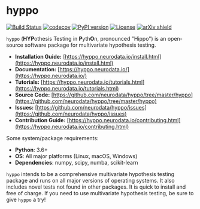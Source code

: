 # hyppo

[![Build Status](https://travis-ci.org/neurodata/hyppo.svg?branch=master)](https://travis-ci.org/neurodata/hyppo)
[![codecov](https://codecov.io/gh/neurodata/mgc/branch/master/graph/badge.svg)](https://codecov.io/gh/neurodata/hyppo)
[![PyPI version](https://img.shields.io/pypi/v/hyppo.svg)](https://pypi.org/project/hyppo/)
[![License](https://img.shields.io/github/license/neurodata/hyppo)](https://hyppo.neurodata.io/license.html)
[![arXiv shield](https://img.shields.io/badge/arXiv-1907.02088-red.svg?style=flat)](https://arxiv.org/abs/1907.02088)

`hyppo` (**HYP**othesis Testing in **P**yth**O**n, pronounced "Hippo") is an open-source software package for multivariate hypothesis testing.

- **Installation Guide:** [https://hyppo.neurodata.io/install.html](https://hyppo.neurodata.io/install.html)
- **Documentation:** [https://hyppo.neurodata.io/](https://hyppo.neurodata.io/)
- **Tutorials:** [https://hyppo.neurodata.io/tutorials.html](https://hyppo.neurodata.io/tutorials.html)
- **Source Code:** [https://github.com/neurodata/hyppo/tree/master/hyppo](https://github.com/neurodata/hyppo/tree/master/hyppo)
- **Issues:** [https://github.com/neurodata/hyppo/issues](https://github.com/neurodata/hyppo/issues)
- **Contribution Guide:** [https://hyppo.neurodata.io/contributing.html](https://hyppo.neurodata.io/contributing.html)

Some system/package requirements:
- **Python**: 3.6+
- **OS**: All major platforms (Linux, macOS, Windows)
- **Dependencies**: numpy, scipy, numba, scikit-learn

`hyppo` intends to be a comprehensive multivariate hypothesis testing package and runs on all major versions of operating systems. It also includes novel tests not found in other packages. It is quick to install and free of charge. If you need to use multivariate hypothesis testing, be sure to give `hyppo` a try!

